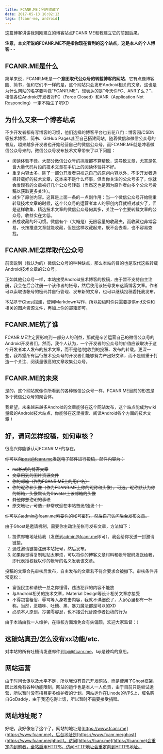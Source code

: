 ```yaml
---
title: FCANR.ME：别再收藏了
date: 2017-05-13 16:02:13
tags: [fcanr-me, android]
---
```


这篇博客讲讲我刚刚建立的博客站点FCANR.ME和我建立它的前因后果。

**注意，本文所说的FCANR.ME不是指你现在看到的这个站点，这是本人的个人博客 - -**

## FCANR.ME是什么

简单来说，FCANR.ME是一个**意图取代公众号的转载博客的网站**，它有点像博客园、简书，但和它们不一样的是，这个网站只会发布Android相关的文章，这也是为什么网站的名字要叫做“FCANR.ME”，想表达的是“今天你FC、ANR了么？”，相信各位Android开发者对FC（Force Closed）和ANR（Application Not Responding）一定不陌生了吧XD

## 为什么又来一个博客站点

不少开发者都有写博客的习惯，他们选择的博客平台也五花八门：博客园/CSDN等技术博客、简书、GitHub Pages甚至自己搭建网站。随着微信和微信公众号的普及，越来越多开发者也开始经营自己的微信公众号。而FCANR.ME就是冲着微信公众号来的。微信公众号发布技术文章带来了以下问题：

* 阅读体验不佳。大部分微信公众号的排版都不算精致，这导致文章，尤其是包含大量代码片段的技术文章在手机上的阅读体验并不好。
* 重复内容太多。除了一部分开发者只推送自己的原创内容以外，不少开发者选择转载好的技术文章，这本来不是什么坏事，但当你关注的公众号多了，你就会发现有的文章被好几个公众号转载（当然这也是因为原作者向多个公众号投稿以获取更多关注）。
* 减少了原创内容。这算是上面一条的一点副作用：当一个微信公众号开始侧重转载技术文章的时候，这个公众号的运营者本人的原创内容就相对减少了，但是这样收集、精选技术文章的微信公众号何其多，关注一个主要转载文章的公众号，收益实在太低。
* 养成收藏的坏习惯。微信有个（大概是）无限容量的收藏夹，而收藏也非常容易，长按推送文章就能收藏，但是这样收藏起来，既不会去看，也不容易查找。

## FCANR.ME怎样取代公众号

前面说到（我认为的）微信公众号的种种缺点，那么本站的目的也是取代这些转载Android技术文章的公众号。

正如其他公众号一样，本站接受Android技术博客的投稿，由于暂不支持自主注册，我会在后台注册一个该作者的帐号，然后使用该帐号发布这篇博客文章。作者可以索取该帐号的密码并自行管理、发布新的文章，也可以继续投稿委托我发布。

本站基于[Ghost](https://ghost.org/)搭建，使用Markdown写作，所以投稿时你只需要提供md文件和相关的图片资源文件，再加上你的邮箱即可。

## FCANR.ME坑了谁

FCANR.ME注定要影响到一部分人的利益，那就是辛苦运营自己的微信公众号的Android开发者们。然而，我个人认为，一个开发者的公众号的价值应该取决于这个开发者本人发布的技术文章，而不是他/她收到的投稿、发布的转载。更深一些，我希望所有运行技术公众号的开发者们能够努力产出好文章，而不是侧重于打造一个关注、阅读量很高的文章收集公众号。

## FCANR.ME的未来

是的，这个网站就像你所看到的各种微信公众号一样，FCANR.ME目前的形态是多个微信公众号的聚合体。

我希望，未来越来越多Android的文章能够在这个网站发布，这个站点能成为wiki量级的Android技术站点，你能够在这里搜索、阅读Android各个方面的技术文章！

## 好，请问怎样投稿，如何审核？

很高兴你能够认可FCANR.ME的存在。

~~你可以向[post@fcanr.me](mailto:post@fcanr.me)发送电子邮件进行投稿，邮件内容为：~~

* ~~md格式的博客文章~~
* ~~文章用到的图片资源文件~~
* ~~你的邮箱（作为FCANR.ME上的用户名）~~
* ~~你的昵称和头像（作为FCANR.ME上你的昵称和头像），可选，昵称默认为你的邮箱，头像默认为Gavatar上该邮箱的头像~~
* ~~其他你想注明的事项~~
* ~~原文地址，可选，非常欢迎在本站首发/独发：）~~

~~你可以向[admin@fcanr.me](mailto:admin@fcanr.me)索要你的帐号密码，然后自己访问后台发布文章。~~

由于Ghost是邀请机制，需要你主动注册帐号发布文章，方法如下：

1. 提供邮箱地址给我（发送到[admin@fcanr.me](mailto:admin@fcanr.me)即可），我会给你发送一封邀请链接。
2. 通过邀请链接注册本站帐号，然后发布。
3. 如果你觉得复制粘贴太麻烦，可以将你的博客文章材料和帐号密码发送给我，即代表授权我以你的帐号的名义发表该文章。

投稿的文章会先审核后发布，自主发布的文章若不符合要求会被撤下。审核条件非常宽松：

* 富强民主和谐统一总之你懂得，违法犯罪的内容不能放
* 与Android相关的技术文章，Material Design等设计相关文章亦接受
* 不得包含粗俗、辱骂等人身攻击内容，我就不详细说了，大家心里都有一杆称。当然，恶趣味、吐槽、黑、暴力魔法都是可以的XD
* 必须本人原创，抄袭零容忍，也不接受代替原作者投稿的行为

由于本站由我一人维护，在审核方面难免会有失偏颇，欢迎大家监督：）

##  这破站真丑/怎么没有xx功能/etc.

对本站的所有吐槽请发送邮件到[laji@fcanr.me](mailto:laji@fcanr.me)，laji是辣鸡的意思。

## 网站运营

由于时间仓促以及水平不足，所以我没有自己开发网站，而是使用了Ghost框架，因此难免有各种功能限制，网站的运作也是本人一人负责，由于目前只是尝试运营，所以暂时没有招募更多维护者的计划。网站运作在Linode的VPS上，域名购自GoDaddy，由于我还吃得上饭，所以暂时不需要接受捐赠。

## 网站地址呢？

好吧，我好像忘了这个了。网站的地址是[https://www.fcanr.me](https://www.fcanr.me)，后台地址是[https://www.fcanr.me/ghost](https://www.fcanr.me/ghost)。访问[https://fcanr.me](https://fcanr.me)会重定向到前者，全站启用HTTPS，访问HTTP地址会重定向到HTTPS地址。